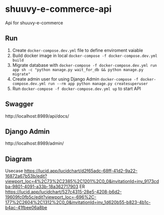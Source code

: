 # shuuvy-e-commerce-api
Api for shuuvy-e-commerce

## Run
1. Create ```docker-compose.dev.yml``` file to define enviroment vaiable
2. Build docker image in local ```docker-compose -f docker-compose.dev.yml build```
3. Migrate database with ```docker-compose -f docker-compose.dev.yml run app sh -c "python manage.py wait_for_db && python manage.py migrate" ```
3. Create admin user for using Django Admin ```docker-compose -f docker-compose.dev.yml run --rm app python manage.py createsuperuser```
2. Run ```docker-compose -f docker-compose.dev.yml up``` to start API

## Swagger
http://localhost:8989/api/docs/

## Django Admin
http://localhost:8989/admin/

## Diagram
Usecase https://lucid.app/lucidchart/d2f65adc-68ff-41d2-9a22-16872a67b53b/edit?viewport_loc=4%2C73%2C2385%2C1201%2C0_0&invitationId=inv_9173cdba-9801-4091-a33b-18a362717903
ER https://lucid.app/lucidchart/527c4315-28e5-4208-b6d2-19609fc0fb5c/edit?viewport_loc=-696%2C-177%2C2604%2C1312%2C0_0&invitationId=inv_1d620b55-b823-4b1c-b4ac-41fbee06a8be
